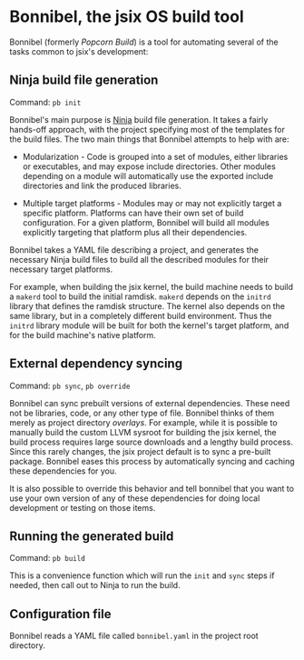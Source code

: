 # Bonnibel, the jsix OS build tool

Bonnibel (formerly _Popcorn Build_) is a tool for automating several of the
tasks common to jsix's development:

## Ninja build file generation

Command: `pb init`

Bonnibel's main purpose is [Ninja][] build file generation. It takes a fairly
hands-off approach, with the project specifying most of the templates for the
build files. The two main things that Bonnibel attempts to help with are:

* Modularization - Code is grouped into a set of modules, either libraries or
  executables, and may expose include directories. Other modules depending on a
  module will automatically use the exported include directories and link the
  produced libraries.

* Multiple target platforms - Modules may or may not explicitly target a
  specific platform. Platforms can have their own set of build configuration.
  For a given platform, Bonnibel will build all modules explicitly targeting
  that platform plus all their dependencies.

Bonnibel takes a YAML file describing a project, and generates the necessary
Ninja build files to build all the described modules for their necessary target
platforms.

For example, when building the jsix kernel, the build machine needs to build a
`makerd` tool to build the initial ramdisk. `makerd` depends on the `initrd`
library that defines the ramdisk structure. The kernel also depends on the same
library, but in a completely different build environment. Thus the `initrd`
library module will be built for both the kernel's target platform, and for the
build machine's native platform.

[Ninja]: https://ninja-build.org/


## External dependency syncing

Command: `pb sync`, `pb override`

Bonnibel can sync prebuilt versions of external dependencies. These need not be
libraries, code, or any other type of file. Bonnibel thinks of them merely as
project directory _overlays_. For example, while it is possible to manually
build the custom LLVM sysroot for building the jsix kernel, the build process
requires large source downloads and a lengthy build process. Since this rarely
changes, the jsix project default is to sync a pre-built package. Bonnibel
eases this process by automatically syncing and caching these dependencies for
you.

It is also possible to override this behavior and tell bonnibel that you want
to use your own version of any of these dependencies for doing local
development or testing on those items.


## Running the generated build

Command: `pb build`

This is a convenience function which will run the `init` and `sync` steps if
needed, then call out to Ninja to run the build.


## Configuration file

Bonnibel reads a YAML file called `bonnibel.yaml` in the project root directory.
